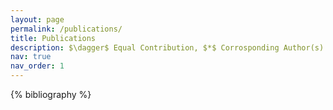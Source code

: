 ```yaml
---
layout: page
permalink: /publications/
title: Publications
description: $\dagger$ Equal Contribution, $*$ Corrosponding Author(s).
nav: true
nav_order: 1
---
```


<!-- _pages/publications.md -->
<div class="publications">

{% bibliography %}

</div>

